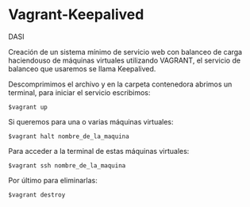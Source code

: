 # Vagrant-Keepalived
DASI

Creación de un sistema mínimo de servicio web con balanceo de carga haciendouso de máquinas virtuales utilizando VAGRANT, el servicio de balanceo que usaremos se llama Keepalived.

Descomprimimos el archivo y en la carpeta contenedora abrimos un terminal, para iniciar el servicio escribimos:
```
$vagrant up
```
Si queremos para una o varias máquinas virtuales:
```
$vagrant halt nombre_de_la_maquina
```
Para acceder a la terminal de estas máquinas virtuales:
```
$vagrant ssh nombre_de_la_maquina
```
Por último para eliminarlas:
```
$vagrant destroy
```
